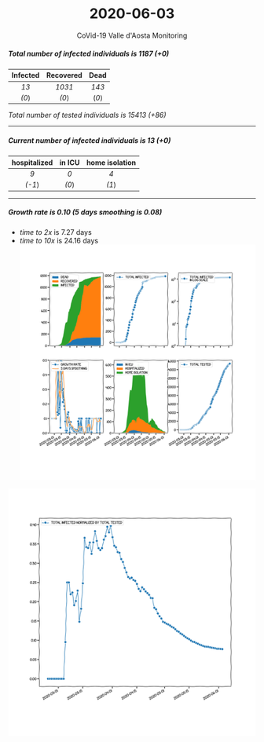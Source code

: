 <div align='center'>

# 2020-06-03
CoVid-19 Valle d'Aosta Monitoring
</div>

##### Total number of infected individuals is 1187 (+0)
Infected | Recovered | Dead
:---: | :---: | :---:
*13* | *1031* | *143*
*(0*) | *(0*) | (*0*)

*Total number of tested individuals is 15413 (+86)*
***
##### Current number of infected individuals is 13 (+0)
hospitalized | in ICU | home isolation
:---: | :---: | :---:
*9* |*0* |*4*
*(-1*) |*(0*) |*(1*)
***
##### Growth rate is 0.10 (5 days smoothing is 0.08)
- *time to 2x* is 7.27 days
- *time to 10x* is 24.16 days
![stats][stats]

![infected_normalized][infected_normalized]

[stats]: stats_Valled'Aosta.png
[infected_normalized]: infected_normalized_Valled'Aosta.png
